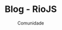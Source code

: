 ---
layout: post
title: 'Blog - RioJS'
description: 'O blogo RioJS tem como objetivo levar a toda comunidade, principalmente, a galera do RJ a uma motivação em estudos. Lá estamos planejando colocar post diariamente, com conteúdos focados em produtividade e crescimento em conhecimento. Quer ser author e escrever posts legais? Manda bala e ajude a contribuir na comunidade.'
author: 'Comunidade'
link: 'https://github.com/riojs-org/blog'
language: 'pt-br'
image: 'http://dummyimage.com/150x150/ececec/000000.jpg&amp;text=logo+do+projeto'
---